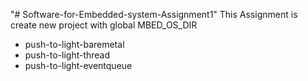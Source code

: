 "# Software-for-Embedded-system-Assignment1" 
This Assignment is create new project with global MBED_OS_DIR
  - push-to-light-baremetal
  - push-to-light-thread
  - push-to-light-eventqueue
